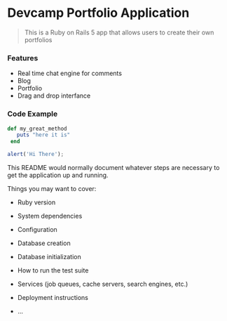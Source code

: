 # Devcamp Portfolio Application

> This is a Ruby on Rails 5 app that allows users to create their own portfolios

### Features

- Real time chat engine for comments
- Blog
- Portfolio
- Drag and drop interfance

### Code Example

```ruby
def my_great_method
   puts "here it is"
 end
 ```

 ```javascript
 alert('Hi There');
 ```

This README would normally document whatever steps are necessary to get the
application up and running.

Things you may want to cover:

* Ruby version

* System dependencies

* Configuration

* Database creation

* Database initialization

* How to run the test suite

* Services (job queues, cache servers, search engines, etc.)

* Deployment instructions

* ...
